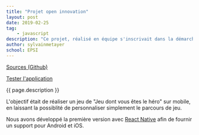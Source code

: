 ```yaml
---
title: "Projet open innovation"
layout: post
date: 2019-02-25
tag: 
    - javascript
description: "Ce projet, réalisé en équipe s'inscrivait dans la démarche Open Innovation de l'EPSI, impliquant plusieurs promotions et nécessitant donc d'être organisé"
author: sylvainmetayer
school: EPSI
---
```


[Sources (Github)](https://github.com/EPSIBordeaux/memoryProject)

[Tester l'application](https://expo.io/@sylvainmetayer/memoryProject)

{{ page.description }}

L'objectif était de réaliser un jeu de "Jeu dont vous êtes le héro" sur mobile, en laissant la possiblité de personnaliser simplement le parcours de jeu.

Nous avons développé la première version avec [React Native](https://facebook.github.io/react-native/) afin de fournir un support pour Android et iOS.
